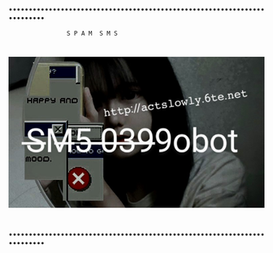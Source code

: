 #
#
•••••••••••••••••••••••••••••••••••••••••••••••••••••••••••••••••••••••••
                
	                S P A M  S M S      
                
#
![STUPID HOUSE](https://github.com/0399obot/Sm5/blob/main/Sm5.png)
#
 •••••••••••••••••••••••••••••••••••••••••••••••••••••••••••••••••••••••••
